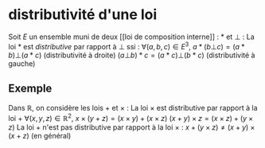 # distributivité d'une loi
Soit $E$ un ensemble muni de deux [[loi de composition interne]] : $*$ et $\bot$ :
La loi $*$ est _distributive_ par rapport à $\bot$ ssi : 
$\forall(a,b,c)\in E^3,$
$a*(b\bot c) = (a*b)\bot(a*c)$ (distributivité à droite)
$(a\bot b)*c = (a*c)\bot(b*c)$ (distributivité à gauche)


## Exemple
Dans $\mathbb R$, on considère les lois $+$ et $\times$ :
La loi $\times$ est distributive par rapport à la loi $+$
$\forall(x,y,z)\in\mathbb R^2,$
$x\times(y+z) = (x\times y)+(x\times z)$
$(x+y)\times z = (x\times z) + (y\times z)$
La loi $+$ n'est pas distributive par rapport à la loi $\times$ : $x+(y\times z)\neq(x+y)\times(x+z)$ (en général)


